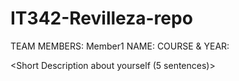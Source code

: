# IT342-Revilleza-repo

TEAM MEMBERS:
Member1
NAME:
COURSE & YEAR:

<Short Description about yourself (5 sentences)>
